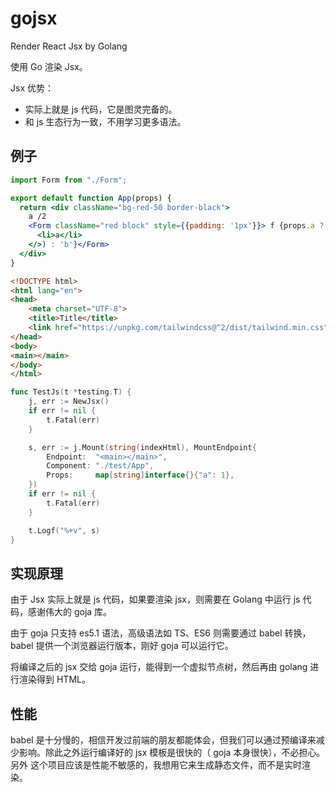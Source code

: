 # gojsx
Render React Jsx by Golang

使用 Go 渲染 Jsx。

Jsx 优势：
- 实际上就是 js 代码，它是图灵完备的。
- 和 js 生态行为一致，不用学习更多语法。

## 例子
```jsx
import Form from "./Form";

export default function App(props) {
  return <div className="bg-red-50 border-black">
    a /2
    <Form className="red block" style={{padding: '1px'}}> f {props.a ? (<>
      <li>a</li>
    </>) : 'b'}</Form>
  </div>
}
```
```html
<!DOCTYPE html>
<html lang="en">
<head>
    <meta charset="UTF-8">
    <title>Title</title>
    <link href="https://unpkg.com/tailwindcss@^2/dist/tailwind.min.css" rel="stylesheet">
</head>
<body>
<main></main>
</body>
</html>
```

```go
func TestJs(t *testing.T) {
	j, err := NewJsx()
	if err != nil {
		t.Fatal(err)
	}

	s, err := j.Mount(string(indexHtml), MountEndpoint{
		Endpoint:  "<main></main>",
		Component: "./test/App",
		Props:     map[string]interface{}{"a": 1},
	})
	if err != nil {
		t.Fatal(err)
	}

	t.Logf("%+v", s)
}
```


## 实现原理
由于 Jsx 实际上就是 js 代码，如果要渲染 jsx，则需要在 Golang 中运行 js 代码，感谢伟大的 goja 库。

由于 goja 只支持 es5.1 语法，高级语法如 TS、ES6 则需要通过 babel 转换，babel 提供一个浏览器运行版本，刚好 goja 可以运行它。

将编译之后的 jsx 交给 goja 运行，能得到一个虚拟节点树，然后再由 golang 进行渲染得到 HTML。

## 性能
babel 是十分慢的，相信开发过前端的朋友都能体会，但我们可以通过预编译来减少影响。除此之外运行编译好的 jsx 模板是很快的（ goja 本身很快），不必担心。另外 这个项目应该是性能不敏感的，我想用它来生成静态文件，而不是实时渲染。

